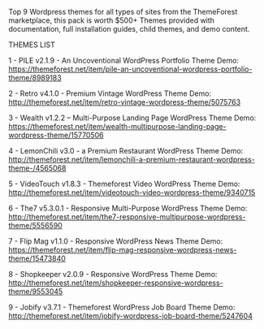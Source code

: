 Top 9 Wordpress themes for all types of sites from the ThemeForest marketplace, this pack is worth $500+
Themes provided with documentation, full installation guides, child themes, and demo content.

THEMES LIST

1 - PILE v2.1.9 - An Uncoventional WordPress Portfolio Theme
Demo: https://themeforest.net/item/pile-an-uncoventional-wordpress-portfolio-theme/8989183

2 - Retro v4.1.0 - Premium Vintage WordPress Theme
Demo: http://themeforest.net/item/retro-vintage-wordpress-theme/5075763

3 - Wealth v1.2.2 – Multi-Purpose Landing Page WordPress Theme
Demo: https://themeforest.net/item/wealth-multipurpose-landing-page-wordpress-theme/15770506

4 - LemonChili v3.0 - a Premium Restaurant WordPress Theme
Demo: http://themeforest.net/item/lemonchili-a-premium-restaurant-wordpress-theme-/4565068

5 - VideoTouch v1.8.3 - Themeforest Video WordPress Theme
Demo: http://themeforest.net/item/videotouch-video-wordpress-theme/9340715

6 - The7 v5.3.0.1 - Responsive Multi-Purpose WordPress Theme
Demo: http://themeforest.net/item/the7-responsive-multipurpose-wordpress-theme/5556590

7 - Flip Mag v1.1.0 - Responsive WordPress News Theme
Demo: https://themeforest.net/item/flip-mag-responsive-wordpress-news-theme/15473840

8 - Shopkeeper v2.0.9 - Responsive WordPress Theme
Demo: http://themeforest.net/item/shopkeeper-responsive-wordpress-theme/9553045

9 - Jobify v3.7.1 - Themeforest WordPress Job Board Theme
Demo: http://themeforest.net/item/jobify-wordpress-job-board-theme/5247604

